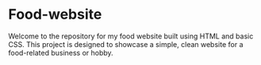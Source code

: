 # Food-website
Welcome to the repository for my food website built using HTML and basic CSS. This project is designed to showcase a simple, clean website for a food-related business or hobby.
